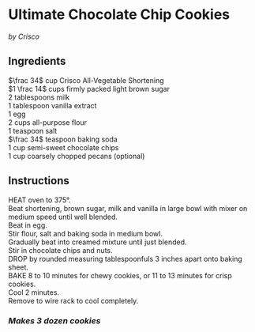 # Ultimate Chocolate Chip Cookies
*by Crisco*

## Ingredients
$\frac 34$ cup Crisco All-Vegetable Shortening  
$1 \frac 14$ cups firmly packed light brown sugar  
$2$ tablespoons milk  
$1$ tablespoon vanilla extract  
$1$ egg  
$2$ cups all-purpose flour  
$1$ teaspoon salt  
$\frac 34$ teaspoon baking soda  
$1$ cup semi-sweet chocolate chips  
$1$ cup coarsely chopped pecans (optional)  

## Instructions
HEAT oven to 375&deg;.  
Beat shortening, brown sugar, milk and vanilla in large bowl with mixer on medium speed until well blended.  
Beat in egg.  
Stir flour, salt and baking soda in medium bowl.  
Gradually beat into creamed mixture until just blended.  
Stir in chocolate chips and nuts.  
DROP by rounded measuring tablespoonfuls 3 inches apart onto baking sheet.  
BAKE 8 to 10 minutes for chewy cookies, or 11 to 13 minutes for crisp cookies.  
Cool 2 minutes.  
Remove to wire rack to cool completely.  

### *Makes 3 dozen cookies*